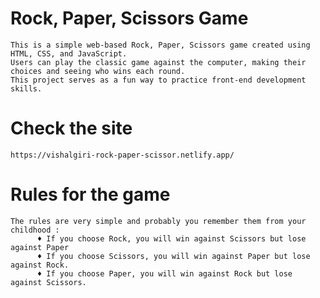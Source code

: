# Rock, Paper, Scissors Game
    This is a simple web-based Rock, Paper, Scissors game created using HTML, CSS, and JavaScript. 
    Users can play the classic game against the computer, making their choices and seeing who wins each round.
    This project serves as a fun way to practice front-end development skills.

# Check the site
    https://vishalgiri-rock-paper-scissor.netlify.app/ 


# Rules for the game
    The rules are very simple and probably you remember them from your childhood : 
          ♦ If you choose Rock, you will win against Scissors but lose against Paper
          ♦ If you choose Scissors, you will win against Paper but lose against Rock.
          ♦ If you choose Paper, you will win against Rock but lose against Scissors.
            

